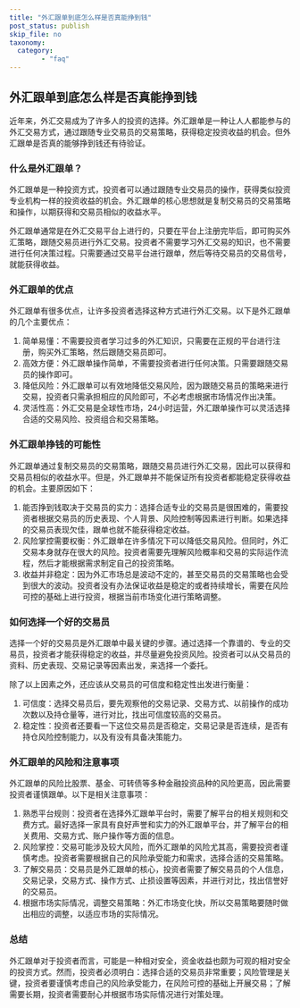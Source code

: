 ```yaml
---
title: "外汇跟单到底怎么样是否真能挣到钱"
post_status: publish
skip_file: no
taxonomy:
  category:
        - "faq"
---
```


## 外汇跟单到底怎么样是否真能挣到钱

近年来，外汇交易成为了许多人的投资的选择。外汇跟单是一种让人人都能参与的外汇交易方式，通过跟随专业交易员的交易策略，获得稳定投资收益的机会。但外汇跟单是否真的能够挣到钱还有待验证。

### 什么是外汇跟单？

外汇跟单是一种投资方式，投资者可以通过跟随专业交易员的操作，获得类似投资专业机构一样的投资收益的机会。外汇跟单的核心思想就是复制交易员的交易策略和操作，以期获得和交易员相似的收益水平。

外汇跟单通常是在外汇交易平台上进行的，只要在平台上注册完毕后，即可购买外汇策略，跟随交易员进行外汇交易。投资者不需要学习外汇交易的知识，也不需要进行任何决策过程。只需要通过交易平台进行跟单，然后等待交易员的交易信号，就能获得收益。

### 外汇跟单的优点

外汇跟单有很多优点，让许多投资者选择这种方式进行外汇交易。以下是外汇跟单的几个主要优点：

1. 简单易懂：不需要投资者学习过多的外汇知识，只需要在正规的平台进行注册，购买外汇策略，然后跟随交易员即可。
2. 高效方便：外汇跟单操作简单，不需要投资者进行任何决策。只需要跟随交易员的操作即可。
3. 降低风险：外汇跟单可以有效地降低交易风险，因为跟随交易员的策略来进行交易，投资者只需承担相应的风险即可，不必考虑根据市场情况作出决策。
4. 灵活性高：外汇交易是全球性市场，24小时运营，外汇跟单操作可以灵活选择合适的交易风险、投资组合和交易策略。

### 外汇跟单挣钱的可能性

外汇跟单通过复制交易员的交易策略，跟随交易员进行外汇交易，因此可以获得和交易员相似的收益水平。但是，外汇跟单并不能保证所有投资者都能稳定获得收益的机会。主要原因如下：

1. 能否挣到钱取决于交易员的实力：选择合适专业的交易员是很困难的，需要投资者根据交易员的历史表现、个人背景、风险控制等因素进行判断。如果选择的交易员表现欠佳，跟单也就不能获得稳定收益。
2. 风险掌控需要权衡：外汇跟单在许多情况下可以降低交易风险。但同时，外汇交易本身就存在很大的风险。投资者需要先理解风险概率和交易的实际运作流程，然后才能根据需求制定自己的投资策略。
3. 收益并非稳定：因为外汇市场总是波动不定的，甚至交易员的交易策略也会受到很大的波动。投资者没有办法保证收益是稳定的或者持续增长，需要在风险可控的基础上进行投资，根据当前市场变化进行策略调整。

### 如何选择一个好的交易员

选择一个好的交易员是外汇跟单中最关键的步骤。通过选择一个靠谱的、专业的交易员，投资者才能获得稳定的收益，并尽量避免投资风险。投资者可以从交易员的资料、历史表现、交易记录等因素出发，来选择一个委托。

除了以上因素之外，还应该从交易员的可信度和稳定性出发进行衡量：

1. 可信度：选择交易员后，要先观察他的交易记录、交易方式、以前操作的成功次数以及持仓量等，进行对比，找出可信度较高的交易员。
2. 稳定性：投资者还要看一下这位交易员是否稳定，交易记录是否连续，是否有持仓风险控制能力，以及有没有具备决策能力。

### 外汇跟单的风险和注意事项

外汇跟单的风险比股票、基金、可转债等多种金融投资品种的风险更高，因此需要投资者谨慎跟单。以下是相关注意事项：

1. 熟悉平台规则：投资者在选择外汇跟单平台时，需要了解平台的相关规则和交费方式。最好选择一家具有良好声誉和实力的外汇跟单平台，并了解平台的相关费用、交易方式、账户操作等方面的信息。
2. 风险掌控：交易可能涉及较大风险，而外汇跟单的风险尤其高，需要投资者谨慎考虑。投资者需要根据自己的风险承受能力和需求，选择合适的交易策略。
3. 了解交易员：交易员是外汇跟单的核心，投资者需要了解交易员的个人信息，交易记录，交易方式、操作方式、止损设置等因素，并进行对比，找出信誉好的交易员。
4. 根据市场实际情况，调整交易策略：外汇市场变化快，所以交易策略要随时做出相应的调整，以适应市场的实际情况。

### 总结

外汇跟单对于投资者而言，可能是一种相对安全，资金收益也颇为可观的相对安全的投资方式。然而，投资者必须明白：选择合适的交易员非常重要；风险管理是关键，投资者要谨慎考虑自己的风险承受能力，在风险可控的基础上开展交易；了解需要长期，投资者需要耐心并根据市场实际情况进行对策处理。
